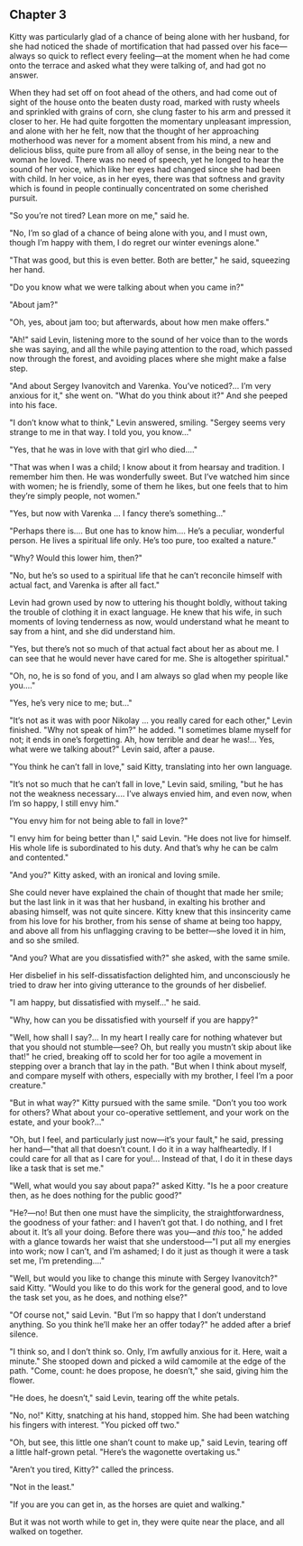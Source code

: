 ## Chapter 3


Kitty was particularly glad of a chance of being alone with her husband,
for she had noticed the shade of mortification that had passed over his
face—always so quick to reflect every feeling—at the moment when he had
come onto the terrace and asked what they were talking of, and had got
no answer.

When they had set off on foot ahead of the others, and had come out of
sight of the house onto the beaten dusty road, marked with rusty wheels
and sprinkled with grains of corn, she clung faster to his arm and
pressed it closer to her. He had quite forgotten the momentary
unpleasant impression, and alone with her he felt, now that the thought
of her approaching motherhood was never for a moment absent from his
mind, a new and delicious bliss, quite pure from all alloy of sense, in
the being near to the woman he loved. There was no need of speech, yet
he longed to hear the sound of her voice, which like her eyes had
changed since she had been with child. In her voice, as in her eyes,
there was that softness and gravity which is found in people continually
concentrated on some cherished pursuit.

"So you’re not tired? Lean more on me," said he.

"No, I’m so glad of a chance of being alone with you, and I must own,
though I’m happy with them, I do regret our winter evenings alone."

"That was good, but this is even better. Both are better," he said,
squeezing her hand.

"Do you know what we were talking about when you came in?"

"About jam?"

"Oh, yes, about jam too; but afterwards, about how men make offers."

"Ah!" said Levin, listening more to the sound of her voice than to the
words she was saying, and all the while paying attention to the road,
which passed now through the forest, and avoiding places where she might
make a false step.

"And about Sergey Ivanovitch and Varenka. You’ve noticed?... I’m very
anxious for it," she went on. "What do you think about it?" And she
peeped into his face.

"I don’t know what to think," Levin answered, smiling. "Sergey seems
very strange to me in that way. I told you, you know..."

"Yes, that he was in love with that girl who died...."

"That was when I was a child; I know about it from hearsay and
tradition. I remember him then. He was wonderfully sweet. But I’ve
watched him since with women; he is friendly, some of them he likes, but
one feels that to him they’re simply people, not women."

"Yes, but now with Varenka ... I fancy there’s something..."

"Perhaps there is.... But one has to know him.... He’s a peculiar,
wonderful person. He lives a spiritual life only. He’s too pure, too
exalted a nature."

"Why? Would this lower him, then?"

"No, but he’s so used to a spiritual life that he can’t reconcile
himself with actual fact, and Varenka is after all fact."

Levin had grown used by now to uttering his thought boldly, without
taking the trouble of clothing it in exact language. He knew that his
wife, in such moments of loving tenderness as now, would understand what
he meant to say from a hint, and she did understand him.

"Yes, but there’s not so much of that actual fact about her as about me.
I can see that he would never have cared for me. She is altogether
spiritual."

"Oh, no, he is so fond of you, and I am always so glad when my people
like you...."

"Yes, he’s very nice to me; but..."

"It’s not as it was with poor Nikolay ... you really cared for each
other," Levin finished. "Why not speak of him?" he added. "I sometimes
blame myself for not; it ends in one’s forgetting. Ah, how terrible and
dear he was!... Yes, what were we talking about?" Levin said, after a
pause.

"You think he can’t fall in love," said Kitty, translating into her own
language.

"It’s not so much that he can’t fall in love," Levin said, smiling, "but
he has not the weakness necessary.... I’ve always envied him, and even
now, when I’m so happy, I still envy him."

"You envy him for not being able to fall in love?"

"I envy him for being better than I," said Levin. "He does not live for
himself. His whole life is subordinated to his duty. And that’s why he
can be calm and contented."

"And you?" Kitty asked, with an ironical and loving smile.

She could never have explained the chain of thought that made her smile;
but the last link in it was that her husband, in exalting his brother
and abasing himself, was not quite sincere. Kitty knew that this
insincerity came from his love for his brother, from his sense of shame
at being too happy, and above all from his unflagging craving to be
better—she loved it in him, and so she smiled.

"And you? What are you dissatisfied with?" she asked, with the same
smile.

Her disbelief in his self-dissatisfaction delighted him, and
unconsciously he tried to draw her into giving utterance to the grounds
of her disbelief.

"I am happy, but dissatisfied with myself..." he said.

"Why, how can you be dissatisfied with yourself if you are happy?"

"Well, how shall I say?... In my heart I really care for nothing
whatever but that you should not stumble—see? Oh, but really you mustn’t
skip about like that!" he cried, breaking off to scold her for too agile
a movement in stepping over a branch that lay in the path. "But when I
think about myself, and compare myself with others, especially with my
brother, I feel I’m a poor creature."

"But in what way?" Kitty pursued with the same smile. "Don’t you too
work for others? What about your co-operative settlement, and your work
on the estate, and your book?..."

"Oh, but I feel, and particularly just now—it’s your fault," he said,
pressing her hand—"that all that doesn’t count. I do it in a way
halfheartedly. If I could care for all that as I care for you!...
Instead of that, I do it in these days like a task that is set me."

"Well, what would you say about papa?" asked Kitty. "Is he a poor
creature then, as he does nothing for the public good?"

"He?—no! But then one must have the simplicity, the straightforwardness,
the goodness of your father: and I haven’t got that. I do nothing, and I
fret about it. It’s all your doing. Before there was you—and _this_
too," he added with a glance towards her waist that she understood—"I
put all my energies into work; now I can’t, and I’m ashamed; I do it
just as though it were a task set me, I’m pretending...."

"Well, but would you like to change this minute with Sergey Ivanovitch?"
said Kitty. "Would you like to do this work for the general good, and to
love the task set you, as he does, and nothing else?"

"Of course not," said Levin. "But I’m so happy that I don’t understand
anything. So you think he’ll make her an offer today?" he added after a
brief silence.

"I think so, and I don’t think so. Only, I’m awfully anxious for it.
Here, wait a minute." She stooped down and picked a wild camomile at the
edge of the path. "Come, count: he does propose, he doesn’t," she said,
giving him the flower.

"He does, he doesn’t," said Levin, tearing off the white petals.

"No, no!" Kitty, snatching at his hand, stopped him. She had been
watching his fingers with interest. "You picked off two."

"Oh, but see, this little one shan’t count to make up," said Levin,
tearing off a little half-grown petal. "Here’s the wagonette overtaking
us."

"Aren’t you tired, Kitty?" called the princess.

"Not in the least."

"If you are you can get in, as the horses are quiet and walking."

But it was not worth while to get in, they were quite near the place,
and all walked on together.



